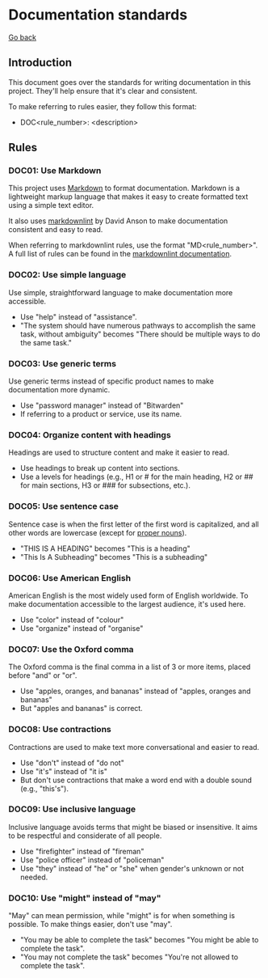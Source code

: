 # Documentation standards

[Go back](README.md)

## Introduction

This document goes over the standards for writing documentation in this project. They'll help ensure that it's clear and consistent.

To make referring to rules easier, they follow this format:

- DOC<rule_number>: \<description>

## Rules

### DOC01: Use Markdown

This project uses [Markdown](https://en.wikipedia.org/wiki/Markdown) to format documentation. Markdown is a lightweight markup language that makes it easy to create formatted text using a simple text editor.

It also uses [markdownlint](https://github.com/DavidAnson/markdownlint) by David Anson to make documentation consistent and easy to read.

When referring to markdownlint rules, use the format "MD<rule_number>". A full list of rules can be found in the [markdownlint documentation](https://github.com/DavidAnson/markdownlint/tree/main/doc).

### DOC02: Use simple language

Use simple, straightforward language to make documentation more accessible.

- Use "help" instead of "assistance".
- "The system should have numerous pathways to accomplish the same task, without ambiguity" becomes "There should be multiple ways to do the same task."

### DOC03: Use generic terms

Use generic terms instead of specific product names to make documentation more dynamic.

- Use "password manager" instead of "Bitwarden"
- If referring to a product or service, use its name.

### DOC04: Organize content with headings

Headings are used to structure content and make it easier to read.

- Use headings to break up content into sections.
- Use a levels for headings (e.g., H1 or # for the main heading, H2 or ## for main sections, H3 or ### for subsections, etc.).

### DOC05: Use sentence case

Sentence case is when the first letter of the first word is capitalized, and all other words are lowercase (except for [proper nouns](https://en.wikipedia.org/wiki/Proper_noun)).

- "THIS IS A HEADING" becomes "This is a heading"
- "This Is A Subheading" becomes "This is a subheading"

### DOC06: Use American English

American English is the most widely used form of English worldwide. To make documentation accessible to the largest audience, it's used here.

- Use "color" instead of "colour"
- Use "organize" instead of "organise"

### DOC07: Use the Oxford comma

The Oxford comma is the final comma in a list of 3 or more items, placed before "and" or "or".

- Use "apples, oranges, and bananas" instead of "apples, oranges and bananas"
- But "apples and bananas" is correct.

### DOC08: Use contractions

Contractions are used to make text more conversational and easier to read.

- Use "don't" instead of "do not"
- Use "it's" instead of "it is"
- But don't use contractions that make a word end with a double sound (e.g., "this's").

### DOC09: Use inclusive language

Inclusive language avoids terms that might be biased or insensitive. It aims to be respectful and considerate of all people.

- Use "firefighter" instead of "fireman"
- Use "police officer" instead of "policeman"
- Use "they" instead of "he" or "she" when gender's unknown or not needed.

### DOC10: Use "might" instead of "may"

"May" can mean permission, while "might" is for when something is possible. To make things easier, don't use "may".

- "You may be able to complete the task" becomes "You might be able to complete the task".
- "You may not complete the task" becomes "You're not allowed to complete the task".
